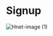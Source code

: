 # Signup
![Hnet-image (1)](https://user-images.githubusercontent.com/97227876/170489329-35867a95-b6f2-4703-8dcf-84fcb7799713.gif)
